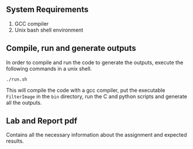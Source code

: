 ## System Requirements
1. GCC compiler
2. Unix bash shell environment

## Compile, run and generate outputs
In order to compile and run the code to generate the outputs, execute the following commands in a unix shell.

	./run.sh

This will compile the code with a gcc compiler, put the executable ``FilterImage`` in the ``bin`` directory, run the C and python scripts and generate all the outputs.

## Lab and Report pdf
Contains all the necessary information about the assignment and expected results.
